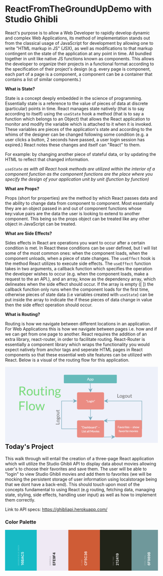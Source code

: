 # ReactFromTheGroundUpDemo with Studio Ghibli

React's purpose is to allow a Web Developer to rapidly develop dynamic and complex Web Applications, its method of implementation stands out from the classical usage of JavaScript for development by allowing one to write "HTML markup in JS" (JSX), as well as modifications to that markup contingent on the state of the application at any point in time. All bundled together in unit like native JS functions known as components. This allows the developer to organize their projects in a functional format according to the specification of their project's design (e.g. every page is component, each part of a page is a component, a component can be a container that contains a list of similar components.)  

**What is State?**

State is a concept deeply embedded in the science of programming. Essentially state is a reference to the value of pieces of data at discrete (particular) points in time. React manages state natively (that is to say according to itself) using the `useState` hook a method (that is to say a function which belongs to an Object) that allows the React application to monitor and modify the variable which is attached to it when it is invoked. These variables are pieces of the application's state and according to the whims of the designer can be changed following some condition (e.g. a user clicks a button, 2 seconds have passed, a user login session has expired.) React notes these changes and itself can "React" to them. 

For example: by changing another piece of stateful data, or by updating the HTML to reflect that changed information. 

 *`useState` as with all React hook methods are utilized within the interior of a component function as the component functions are the place where you specify the design of your application unit by unit (function by function)*

**What are Props?**

Props (short for properties) are the method by which React passes data and the ability to change data from component to component. Most essentially they are an object passed in and out of component functions whose key:value pairs are the data the user is looking to extend to another component. This being so the props object can be treated like any other object in JavaScript can be treated.

**What are Side Effects?**

Sides effects in React are operations you want to occur after a certain condition is met. In React these conditions can be user defined, but I will list some of the most common ones: when the component loads, when the component unloads, when a piece of state changes. The `useEffect` hook is the method React utilizes to execute side effects. The `useEffect` function takes in two arguments, a callback function which specifies the operation the developer wishes to occur (e.g. when the component loads, make a request to the an API.), and an array, know as the dependency array, which delineates when the side effect should occur. If the array is empty ([ ]) the callback function only runs when the component loads for the first time, otherwise pieces of state data (i.e variables created with `useState`) can be put inside the array to indicate the if these pieces of data change in value then the side effect operation should occur.

**What is Routing?**

Routing is how we navigate between different locations in an application. For Web Applications this is how we navigate between pages i.e. how and if we can get from one page to another. React requires the addition of an extra library, react-router, in order to facilitate routing. React-Router is essentially a component library which wraps the functionality you would expect natively from anchor tags and seperate HTML pages in React components so that these essential web site features can be utilized with React. Below is a visual of the routing flow for this application. 

<img src="./app/assets/GhibliRouting.PNG"
     alt="Color Palette"
     style="float: left; margin-right: 10px;" /> 

## Today's Project 

This walk through will entail the creation of a three-page React application which will utilize the Studio Ghibli API to display data about movies allowing user's to choose their favorites and save them. The user will be able to "login" to view Studio Ghibli movies and add them to favorites (we will be mocking the persistent storage of user information using localstorage being that we dont have a back-end). This should touch upon most of the concepts fundamental to using React (e.g routing, fetching data, managing state, styling, side effects, handling user input) as well as how to implement them correctly. 

Link to API specs: https://ghibliapi.herokuapp.com/

### Color Palette 

<img src="./app/assets/ghibli.png"
     alt="Color Palette"
     style="float: left; margin-right: 10px;" />






